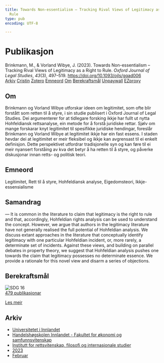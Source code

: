 ```yaml
---
title: Towards Non-essentialism – Tracking Rival Views of Legitimacy as a Right to
  Rule
type: pub
encoding: UTF-8

---
```

<h1>Publikasjon</h1>
<article id="csl-bib-container-HAABN5W7" class="csl-bib-container">
  <div class="csl-bib-body"> <div class="csl-entry">Brinkmann, M., &#38; Vorland Wibye, J. (2023). Towards Non-essentialism – Tracking Rival Views of Legitimacy as a Right to Rule. <i>Oxford Journal of Legal Studies</i>, <i>43</i>(3), 497–519. <a href="https://doi.org/10.1093/ojls/gqad006">https://doi.org/10.1093/ojls/gqad006</a></div> </div>
  <div class="csl-bib-buttons">
    <a href="#taxonomy-article-HAABN5W7" alt="archive" class="csl-bib-button">Arkiv</a>
    <a href="https://app.cristin.no/results/show.jsf?id=2129863" alt="Cristin" class="csl-bib-button">Cristin</a>
    <a href="http://zotero.org/groups/5881554/items/HAABN5W7" alt="Zotero" class="csl-bib-button">Zotero</a>
    <a href="#keywords-article-HAABN5W7" alt="keywords" class="csl-bib-button">Emneord</a>
    <a href="#about-article-HAABN5W7" alt="about_pub" class="csl-bib-button">Om</a>
    <a href="#sdg-article-HAABN5W7" alt="sdg" class="csl-bib-button">Berekraftsmål</a>
    <a href="https://doi.org/10.1093/ojls/gqad006" alt="Unpaywall" class="csl-bib-button">Unpaywall</a>
    <a href="https://doi.org/10.1093/ojls/gqad006" alt="EZproxy" class="csl-bib-button">EZproxy</a>
  </div>
  <div id="csl-bib-meta-container-HAABN5W7"></div>
</article>
<div id="csl-bib-meta-HAABN5W7" class="csl-bib-meta">
  <article id="about-article-HAABN5W7" class="about_pub-article">
    <h1>Om</h1>
    Brinkmann og Vorland Wibye utforskar ideen om legitimitet, som ofte blir forstått som retten til å styre, i sin studie publisert i Oxford Journal of Legal Studies. Dei argumenterer for at tidlegare forsking ikkje har fullt ut nytta Hohfeldiansk rettsanalyse, ein metode for å forstå juridiske rettar. Sjølv om mange forskarar knyt legitimitet til spesifikke juridiske hendingar, foreslår Brinkmann og Vorland Wibye at legitimitet ikkje har ein fast essens. I staden hevdar dei at legitimitet er meir fleksibel og ikkje kan avgrensast til ei enkelt definisjon. Dette perspektivet utfordrar tradisjonelle syn og kan føre til ei meir nyansert forståing av kva det betyr å ha retten til å styre, og påverke diskusjonar innan retts- og politisk teori.
  </article>
  <article id="keywords-article-HAABN5W7" class="keywords-article">
    <h1>Emneord</h1>
    Legitimitet, Rett til å styre, Hohfeldiansk analyse, Eigedomsteori, Ikkje-essensialisme
  </article>
  <article id="abstract-article-HAABN5W7" class="abstract-article">
    <h1>Samandrag</h1>
    — It is common in the literature to claim that legitimacy is the right to rule and that, accordingly, Hohfeldian rights analysis can be used to understand the concept. However, we argue that authors in the legitimacy literature have not generally realised the full potential of Hohfeldian analysis. We discuss extant approaches in the literature that conceptually identify legitimacy with one particular Hohfeldian incident, or, more rarely, a determinate set of incidents. Against these views, and building on parallel debates in property theory, we suggest that Hohfeldian analysis pushes one towards the claim that legitimacy possesses no determinate essence. We provide a rationale for this novel view and disarm a series of objections.
  </article>
  <article id="sdg-article-HAABN5W7" class="sdg-article">
    <h1>Berekraftsmål</h1>
    <div class="sdg-container"><div id="sdg16" class="sdg">
        <img src="{{< params subfolder >}}images/sdg/sdg16_nn.png" class="image" alt="SDG 16">
        <div class="sdg-overlay">
          <a href="/nn/archive/?key=?sdg=16#archive" class="sdg-publication-count"><span>479</span> publikasjonar</a>
          <p><a href="https://fn.no/om-fn/fns-baerekraftsmaal/fred-rettferdighet-og-velfungerende-institusjoner?lang=nno-NO" class="sdg-read-more">Les meir</a></p>
        </div>
      </div></div>
  </article>
  <article id="taxonomy-article-HAABN5W7" class="taxonomy-article">
    <h1>Arkiv</h1>
    <ul>
      <li>
        <a href="/nn/archive/?key=3DCRN523">Universitetet i Innlandet</a>
      </li>
      <li>
        <a href="/nn/archive/?key=DU8Q9LN9">Handelshøgskolen Innlandet - Fakultet for økonomi og samfunnsvitenskap</a>
      </li>
      <li>
        <a href="/nn/archive/?key=ITYAG68H">Institutt for rettsvitenskap, filosofi og internasjonale studier</a>
      </li>
      <li>
        <a href="/nn/archive/?key=8Y35X54R">2023</a>
      </li>
      <li>
        <a href="/nn/archive/?key=7ID9SM7U">Februar</a>
      </li>
    </ul>
  </article>
</div>
